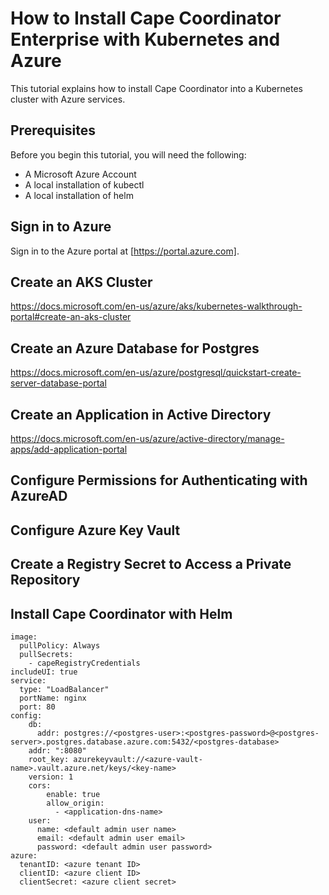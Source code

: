 # How to Install Cape Coordinator Enterprise with Kubernetes and Azure

This tutorial explains how to install Cape Coordinator into a Kubernetes cluster with Azure services.

## Prerequisites

Before you begin this tutorial, you will need the following:

- A Microsoft Azure Account
- A local installation of kubectl
- A local installation of helm

## Sign in to Azure

Sign in to the Azure portal at [https://portal.azure.com].

## Create an AKS Cluster

https://docs.microsoft.com/en-us/azure/aks/kubernetes-walkthrough-portal#create-an-aks-cluster

## Create an Azure Database for Postgres

https://docs.microsoft.com/en-us/azure/postgresql/quickstart-create-server-database-portal

## Create an Application in Active Directory

https://docs.microsoft.com/en-us/azure/active-directory/manage-apps/add-application-portal

## Configure Permissions for Authenticating with AzureAD

## Configure Azure Key Vault

## Create a Registry Secret to Access a Private Repository

## Install Cape Coordinator with Helm

```
image:
  pullPolicy: Always
  pullSecrets:
    - capeRegistryCredentials
includeUI: true
service:
  type: "LoadBalancer"
  portName: nginx
  port: 80
config:
    db:
      addr: postgres://<postgres-user>:<postgres-password>@<postgres-server>.postgres.database.azure.com:5432/<postgres-database>
    addr: ":8080"
    root_key: azurekeyvault://<azure-vault-name>.vault.azure.net/keys/<key-name>
    version: 1
    cors:
        enable: true
        allow_origin:
          - <application-dns-name>
    user:
      name: <default admin user name>
      email: <default admin user email>
      password: <default admin user password>
azure:
  tenantID: <azure tenant ID>
  clientID: <azure client ID>
  clientSecret: <azure client secret>
```
